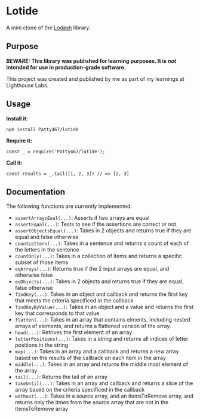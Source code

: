 # Lotide

A mini clone of the [Lodash](https://lodash.com) library.

## Purpose

**_BEWARE:_ This library was published for learning purposes. It is _not_ intended for use in production-grade software.**

This project was created and published by me as part of my learnings at Lighthouse Labs. 

## Usage

**Install it:**

`npm install Patty467/lotide`

**Require it:**

`const _ = require('Patty467/lotide');`

**Call it:**

`const results = _.tail([1, 2, 3]) // => [2, 3]`

## Documentation

The following functions are currently implemented:

* `assertArraysEual(...)`: Asserts if two arrays are equal
* `assertEqual(...)`: Tests to see if the assertions are correct or not
* `assertObjectsEqual(...)`: Takes in 2 objects and returns true if they are equal and false otherwise
* `countLetters(...)`: Takes in a sentence and returns a count of each of the letters in the sentence
* `countOnly(...)`: Takes in a collection of items and returns a specific subset of those items
* `eqArrays(...)`: Returns true if the 2 input arrays are equal, and otherwise false
* `eqObjects(...)`: Takes in 2 objects and returns true if they are equal, false otherwise
* `findKey(...)`: Takes in an object and callback and returns the first key that meets the criteria specificed in the callback
* `findKeyByValue(...)`: Takes in an object and a value and returns the first key that corresponds to that value
* `flatten(...)`: Takes in an array that contains elments, including nested arrays of elements, and returns a flattened version of the array.
* `head(...)`: Retrives the first element of an array
* `letterPositions(...)`: Takes in a string and returns all indices of letter positions in the string
* `map(...)`: Takes in an array and a callback and returns a new array based on the results of the callback on each item in the array
* `middle(...)`: Takes in an array and returns the middle most element of the array
* `tail(...)`: Returns the tail of an array
* `takeUntil(...)`: Takes in an array and callback and returns a slice of the array based on the criteria specificed in the callback
* `without(...)`: Takes in a source array, and an itemsToRemove array, and returns only the itmes from the source array that are not in the itemsToRemove array